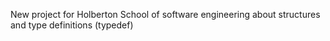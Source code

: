 New project for Holberton School of software engineering about structures and type definitions (typedef)